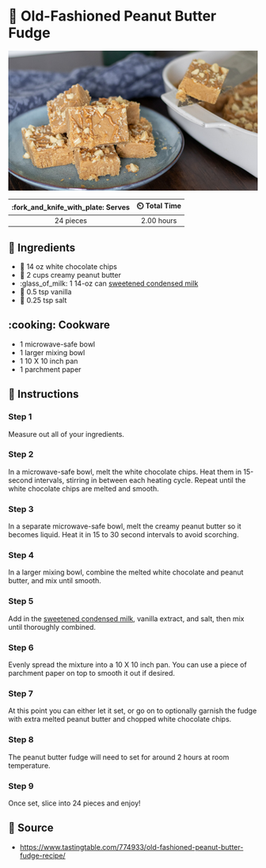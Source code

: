 # :peanuts: Old-Fashioned Peanut Butter Fudge

![Old-Fashioned Peanut Butter Fudge](../assets/images/old-fashioned-peanut-butter-fudge.jpg)

| :fork_and_knife_with_plate: Serves | :timer_clock: Total Time |
|:----------------------------------:|:-----------------------: |
| 24 pieces | 2.00 hours |

## :salt: Ingredients

- :chocolate_bar: 14 oz white chocolate chips
- :peanuts: 2 cups creamy peanut butter
- :glass_of_milk: 1 14-oz can [sweetened condensed milk][1]
- :icecream: 0.5 tsp vanilla
- :salt: 0.25 tsp salt

## :cooking: Cookware

- 1 microwave-safe bowl
- 1 larger mixing bowl
- 1 10 X 10 inch pan
- 1 parchment paper

## :pencil: Instructions

### Step 1

Measure out all of your ingredients.

### Step 2

In a microwave-safe bowl, melt the white chocolate chips. Heat them in 15-second intervals, stirring in between each
heating cycle. Repeat until the white chocolate chips are melted and smooth.

### Step 3

In a separate microwave-safe bowl, melt the creamy peanut butter so it becomes liquid. Heat it in 15 to 30 second
intervals to avoid scorching.

### Step 4

In a larger mixing bowl, combine the melted white chocolate and peanut butter, and mix until smooth.

### Step 5

Add in the [sweetened condensed milk][1], vanilla extract, and salt, then mix until thoroughly combined.

### Step 6

Evenly spread the mixture into a 10 X 10 inch pan. You can use a piece of parchment paper on top to smooth it out if
desired.

### Step 7

At this point you can either let it set, or go on to optionally garnish the fudge with extra melted peanut butter and
chopped white chocolate chips.

### Step 8

The peanut butter fudge will need to set for around 2 hours at room temperature.

### Step 9

Once set, slice into 24 pieces and enjoy!

## :link: Source

- <https://www.tastingtable.com/774933/old-fashioned-peanut-butter-fudge-recipe/>

[1]: <../ingredients/sweetened-condensed-milk.md>
